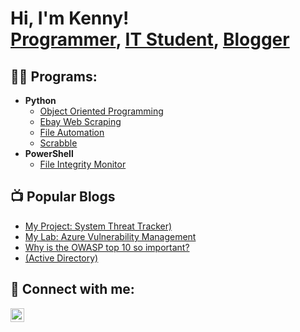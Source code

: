 <h1>Hi, I'm Kenny! <br/><a href="https://github.com/kennethrockson">Programmer</a>, <a href="https://www.linkedin.com/in/kennethrockson/">IT Student</a>, <a href="https://kennethr.squarespace.com">Blogger</a></h1>

<h2>👨‍💻 Programs:</h2>

- <b>Python</b>
  - [Object Oriented Programming](https://github.com/kennethrockson/Oop/tree/main/OOP)
  - [Ebay Web Scraping](https://github.com/kennethrockson/Oop/blob/main/OOP/midterm_code.py) 
  - [File Automation](https://github.com/kennethrockson/Oop/blob/main/OOP/file_io.py)
  - [Scrabble](https://github.com/kennethrockson/Oop/blob/main/OOP/scrabble.py)
- <b>PowerShell</b>
  - [File Integrity Monitor](https://github.com/kennethrockson/File-Monitor)

<h2>📺 Popular Blogs</h2>

- [My Project: System Threat Tracker)](https://kennethr.squarespace.com/blog/introducing-the-system-threat-tracker)
- [My Lab: Azure Vulnerability Management](https://www.kennethrocksonstylist.com/blog/my-lab-azure-vulnerability-management)
- [Why is the OWASP top 10 so important?](https://www.kennethrocksonstylist.com/blog/why-is-the-owasp-so-important)
- [(Active Directory)](https://www.kennethrocksonstylist.com/blog/active-directory)
<h2> 🤳 Connect with me:</h2>

[<img align="left" alt="KennethRockson | LinkedIn" width="22px" src="https://cdn.jsdelivr.net/npm/simple-icons@v3/icons/linkedin.svg" />][linkedin]

[linkedin]: https://www.linkedin.com/in/kennethrockson
